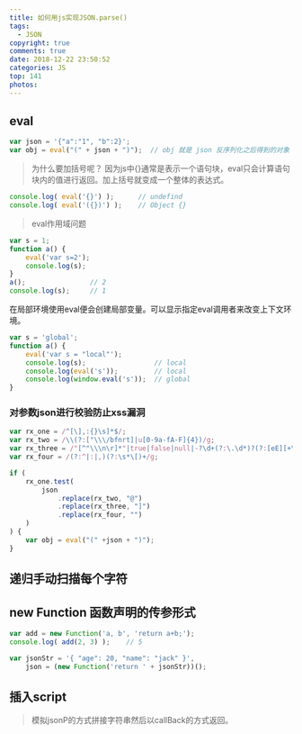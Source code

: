 ```yaml
---
title: 如何用js实现JSON.parse()
tags:
  - JSON
copyright: true
comments: true
date: 2018-12-22 23:50:52
categories: JS
top: 141
photos:
---
```


## eval
```javascript
var json = '{"a":"1", "b":2}';
var obj = eval("(" + json + ")");  // obj 就是 json 反序列化之后得到的对象
```
> 为什么要加括号呢？
因为js中{}通常是表示一个语句块，eval只会计算语句块内的值进行返回。加上括号就变成一个整体的表达式。

```javascript
console.log( eval('{}') );      // undefind
console.log( eval('({})') );    // Object {}
```

> eval作用域问题
```javascript
var s = 1;
function a() {
    eval('var s=2');
    console.log(s);
}
a();                // 2
console.log(s);     // 1
```
在局部环境使用eval便会创建局部变量。可以显示指定eval调用者来改变上下文环境。

```javascript
var s = 'global';
function a() {
    eval('var s = "local"');
    console.log(s);                 // local
    console.log(eval('s'));         // local
    console.log(window.eval('s'));  // global
}
```

### 对参数json进行校验防止xss漏洞
```javascript
var rx_one = /^[\],:{}\s]*$/;
var rx_two = /\\(?:["\\\/bfnrt]|u[0-9a-fA-F]{4})/g;
var rx_three = /"[^"\\\n\r]*"|true|false|null|-?\d+(?:\.\d*)?(?:[eE][+\-]?\d+)?/g;
var rx_four = /(?:^|:|,)(?:\s*\[)+/g;

if (
    rx_one.test(
        json
            .replace(rx_two, "@")
            .replace(rx_three, "]")
            .replace(rx_four, "")
    )
) {
    var obj = eval("(" +json + ")");
}
```

## 递归手动扫描每个字符

## new Function 函数声明的传参形式
```javascript
var add = new Function('a, b', 'return a+b;');
console.log( add(2, 3) );    // 5
```

```javascript
var jsonStr = '{ "age": 20, "name": "jack" }',
    json = (new Function('return ' + jsonStr))();
```

## 插入script
> 模拟jsonP的方式拼接字符串然后以callBack的方式返回。